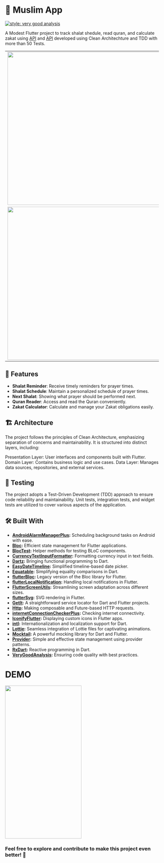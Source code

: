 # 🕋 Muslim App
[![style: very good analysis](https://img.shields.io/badge/style-very_good_analysis-B22C89.svg)](https://pub.dev/packages/very_good_analysis)
  
A Modest Flutter project to track shalat shedule, read quran, and calculate zakat using [API](https://api.myquran.com/v2/sholat/kota/id/1609) and [API](https://equran.id/api/surat/{nomor}) developed using Clean Architechture and TDD with more than 50 Tests.
<table >
  <tr >
    <td align="center"><img src="https://github.com/andikatp/Muslim-App/blob/main/img/1.png" height="500" /></td>
    <td align="center"><img src="https://github.com/andikatp/Muslim-App/blob/main/img/2.png" height="500" /></td>
    <td align="center"><img src="https://github.com/andikatp/Muslim-App/blob/main/img/3.png" height="500" /></td>
  </tr>
  <tr> 
    <td align="center"><img src="https://github.com/andikatp/Muslim-App/blob/main/img/4.png" height="500" /></td>
    <td align="center"><img src="https://github.com/andikatp/Muslim-App/blob/main/img/5.png" height="500" /></td>
    <td align="center"><img src="https://github.com/andikatp/Muslim-App/blob/main/img/6.png" height="500" /></td>
  </tr>
</table>
 
## 🎉 Features

- **Shalat Reminder**: Receive timely reminders for prayer times.
- **Shalat Schedule**: Maintain a personalized schedule of prayer times.
- **Next Shalat**: Showing what prayer should be performed next.
- **Quran Reader**:  Access and read the Quran conveniently.
- **Zakat Calculator**: Calculate and manage your Zakat obligations easily.

## 🏗️ Architecture 

The project follows the principles of Clean Architecture, emphasizing separation of concerns and maintainability. It is structured into distinct layers, including:

Presentation Layer: User interfaces and components built with Flutter.
Domain Layer: Contains business logic and use cases.
Data Layer: Manages data sources, repositories, and external services.

## 🧪 Testing

The project adopts a Test-Driven Development (TDD) approach to ensure code reliability and maintainability. Unit tests, integration tests, and widget tests are utilized to cover various aspects of the application.

## 🛠️ Built With

- **[AndroidAlarmManagerPlus](https://pub.dev/packages/android_alarm_manager_plus):** Scheduling background tasks on Android with ease.
- **[Bloc](https://pub.dev/packages/flutter_bloc):** Efficient state management for Flutter applications.
- **[BlocTest](https://pub.dev/packages/bloc_test):** Helper methods for testing BLoC components.
- **[CurrencyTextInputFormatter](https://pub.dev/packages/currency_text_input_formatter):** Formatting currency input in text fields.
- **[Dartz](https://pub.dev/packages/dartz):** Bringing functional programming to Dart.
- **[EasyDateTimeline](https://pub.dev/packages/easy_date_timeline):** Simplified timeline-based date picker.
- **[Equatable](https://pub.dev/packages/equatable):** Simplifying equality comparisons in Dart.
- **[flutterBloc](https://pub.dev/packages/flutter_bloc):** Legacy version of the Bloc library for Flutter.
- **[flutterLocalNotification](https://pub.dev/packages/flutter_local_notifications):** Handling local notifications in Flutter.
- **[FlutterScreenUtils](https://pub.dev/packages/flutter_screenutil):** Streamlining screen adaptation across different sizes.
- **[flutterSvg](https://pub.dev/packages/flutter_svg):** SVG rendering in Flutter.
- **[GetIt](https://pub.dev/packages/get_it):** A straightforward service locator for Dart and Flutter projects.
- **[Http](https://pub.dev/packages/http):** Making composable and Future-based HTTP requests.
- **[internetConnectionCheckerPlus](https://pub.dev/packages/internet_connection_checker_plus):** Checking internet connectivity.
- **[IconifyFlutter](https://pub.dev/packages/iconify_flutter):** Displaying custom icons in Flutter apps.
- **[intl](https://pub.dev/packages/intl):** Internationalization and localization support for Dart.
- **[Lottie](https://pub.dev/packages/lottie):** Seamless integration of Lottie files for captivating animations.
- **[Mocktail](https://pub.dev/packages/mocktail):** A powerful mocking library for Dart and Flutter.
- **[Provider](https://pub.dev/packages/provider):** Simple and effective state management using provider patterns.
- **[RxDart](https://pub.dev/packages/rxdart):** Reactive programming in Dart.
- **[VeryGoodAnalysis](https://pub.dev/packages/very_good_analysis):** Ensuring code quality with best practices.

# DEMO
<img src="https://github.com/andikatp/Muslim-App/blob/main/img/muslim.gif" width="250" height="500"/>

### Feel free to explore and contribute to make this project even better! 🚀
